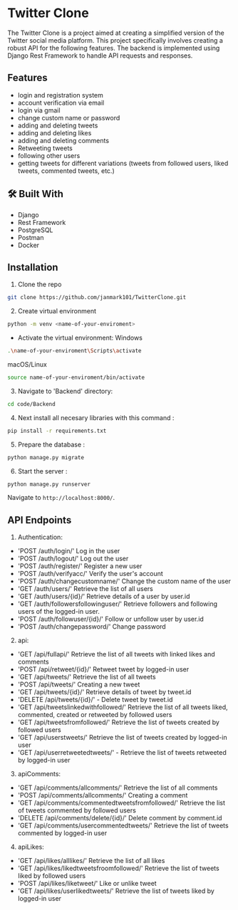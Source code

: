 
# Twitter Clone

The Twitter Clone is a project aimed at creating a simplified version of the Twitter social media platform. 
This project specifically involves creating a robust API for the following features.
The backend is implemented using Django Rest Framework to handle API requests and responses.


## Features
- login and registration system 
- account verification via email
- login via gmail
- change custom name or password
- adding and deleting tweets 
- adding and deleting likes 
- adding and deleting comments
- Retweeting tweets
- following other users
- getting tweets for different variations
(tweets from followed users, liked tweets, commented tweets, etc.)



## 🛠 Built With
- Django
- Rest Framework
- PostgreSQL
- Postman
- Docker



## Installation

1. Clone the repo
```bash
git clone https://github.com/janmark101/TwitterClone.git
```

2. Create virtual environment

```bash
python -m venv <name-of-your-enviroment> 
```

* Activate the virtual environment:
Windows
```bash
.\name-of-your-enviroment\Scripts\activate
```
macOS/Linux
```bash
source name-of-your-enviroment/bin/activate
```

3. Navigate to 'Backend' directory: 

```bash
cd code/Backend
```

4. Next install all necesary libraries with this command :

```bash
pip install -r requirements.txt
```

5. Prepare the database : 
```bash
python manage.py migrate
```

6. Start the server :
```bash
python manage.py runserver
```

Navigate to `http://localhost:8000/`.

## API Endpoints 

1. Authentication:
- 'POST /auth/login/'  Log in the user
- 'POST /auth/logout/'  Log out the user
- 'POST /auth/register/'  Register a new user
- 'POST /auth/verifyacc/'  Verify the user's account
- 'POST /auth/changecustomname/'  Change the custom name of the user
- 'GET /auth/users/'  Retrieve the list of all users
- 'GET /auth/users/{id}/'  Retrieve details of a user by user.id
- 'GET /auth/followersfollowinguser/'  Retrieve followers and following users of the logged-in user.
- 'POST /auth/followuser/{id}/'  Follow or unfollow user by user.id
- 'POST /auth/changepassword/'  Change password 

2. api:
- 'GET /api/fullapi/'  Retrieve the list of all tweets with linked likes and comments
- 'POST /api/retweet/{id}/'  Retweet tweet by logged-in user
- 'GET /api/tweets/'  Retrieve the list of all tweets
- 'POST /api/tweets/'  Creating a new tweet
- 'GET /api/tweets/{id}/'  Retrieve details of tweet by tweet.id
- 'DELETE /api/tweets/{id}/' - Delete tweet by tweet.id
- 'GET /api/tweetslinkedwithfollowed/'  Retrieve the list of all tweets liked, commented, created or retweeted by followed users
- 'GET /api/tweetsfromfollowed/'  Retrieve the list of tweets created by followed users
- 'GET /api/userstweets/'  Retrieve the list of tweets created by logged-in user
- 'GET /api/userretweetedtweets/' - Retrieve the list of tweets retweeted by logged-in user

3. apiComments:
- 'GET /api/comments/allcomments/'  Retrieve the list of all comments
- 'POST /api/comments/allcomments/'  Creating a comment
- 'GET /api/comments/commentedtweetsfromfollowed/'  Retrieve the list of tweets commented by followed users
- 'DELETE /api/comments/delete/{id}/'  Delete comment by comment.id
- 'GET /api/comments/usercommentedtweets/'  Retrieve the list of tweets commented by logged-in user

4. apiLikes:
- 'GET /api/likes/alllikes/'  Retrieve the list of all likes
- 'GET /api/likes/likedtweetsfroomfollowed/'  Retrieve the list of tweets liked by followed users
- 'POST /api/likes/liketweet/'  Like or unlike tweet
- 'GET /api/likes/userlikedtweets/'  Retrieve the list of tweets liked by logged-in user

